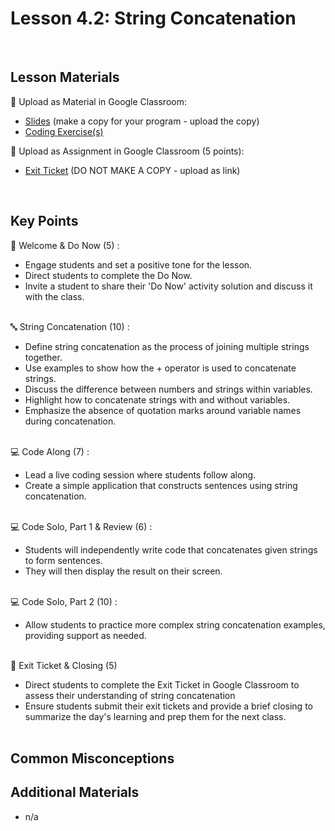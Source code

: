 # Lesson 4.2: String Concatenation

<br>

## Lesson Materials

📖 Upload as Material in Google Classroom:
- [Slides](https://docs.google.com/presentation/d/1_u8c2_3qpTCyT6sU1fzg3tr0dNX4IYalQ9sCNsW-F2g/edit?usp=sharing) (make a copy for your program - upload the copy)
- [Coding Exercise(s)]()

📝 Upload as Assignment in Google Classroom (5 points):
- [Exit Ticket]() (DO NOT MAKE A COPY - upload as link)

<br>


## Key Points


👋 Welcome & Do Now (5) :
- Engage students and set a positive tone for the lesson.
- Direct students to complete the Do Now.
- Invite a student to share their 'Do Now' activity solution and discuss it with the class.<br><br>

🔤 String Concatenation (10) :
- Define string concatenation as the process of joining multiple strings together.
- Use examples to show how the + operator is used to concatenate strings.
- Discuss the difference between numbers and strings within variables.
- Highlight how to concatenate strings with and without variables.
- Emphasize the absence of quotation marks around variable names during concatenation.<br><br>

💻 Code Along (7) : 
- Lead a live coding session where students follow along.
- Create a simple application that constructs sentences using string concatenation.<br><br>

💻 Code Solo, Part 1 & Review (6) : 
- Students will independently write code that concatenates given strings to form sentences. 
- They will then display the result on their screen.<br><br>

💻 Code Solo, Part 2 (10) :
- Allow students to practice more complex string concatenation examples, providing support as needed.<br><br>

👋 Exit Ticket & Closing (5)
- Direct students to complete the Exit Ticket in Google Classroom to assess their understanding of string concatenation
- Ensure students submit their exit tickets and provide a brief closing to summarize the day's learning and prep them for the next class.<br><br>


## Common Misconceptions


## Additional Materials
- n/a
